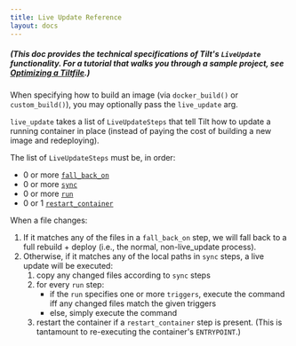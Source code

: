 ```yaml
---
title: Live Update Reference
layout: docs
---
```

##### (This doc provides the technical specifications of Tilt's `LiveUpdate` functionality. For a tutorial that walks you through a sample project, see [Optimizing a Tiltfile](live_update_tutorial.html).)

When specifying how to build an image (via `docker_build()` or `custom_build()`), you may optionally pass the `live_update` arg.

`live_update` takes a list of `LiveUpdateSteps` that tell Tilt how to update a running container in place (instead of paying the cost of building a new image and redeploying).

The list of `LiveUpdateSteps` must be, in order:
- 0 or more [`fall_back_on`](api.html#api.fall_back_on)
- 0 or more [`sync`](api.html#api.sync)
- 0 or more [`run`](api.html#api.run)
- 0 or 1 [`restart_container`](api.html#api.restart_container)

When a file changes:
   1. If it matches any of the files in a `fall_back_on` step, we will fall back to a full rebuild + deploy (i.e., the normal, non-live_update process).
   2. Otherwise, if it matches any of the local paths in `sync` steps, a live update will be executed:
        1. copy any changed files according to `sync` steps
        2. for every `run` step:
            * if the `run` specifies one or more `triggers`, execute the command iff any changed files match the given triggers
            * else, simply execute the command
        3. restart the container if a `restart_container` step is present. (This is tantamount to re-executing the container's `ENTRYPOINT`.)
